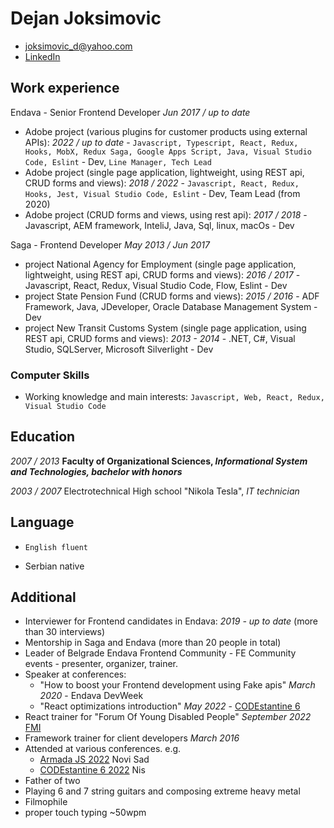 # Dejan Joksimovic
* joksimovic_d@yahoo.com
* [LinkedIn](https://www.linkedin.com/in/dejan-joksimovi%C4%87-60a95782/)

## Work experience

Endava - Senior Frontend Developer *Jun 2017 / up to date*
* Adobe project (various plugins for customer products using external APIs): *2022 / up to date* - `Javascript, Typescript, React, Redux, Hooks, MobX, Redux Saga, Google Apps Script, Java, Visual Studio Code, Eslint` - Dev, `Line Manager, Tech Lead`
* Adobe project (single page application, lightweight, using REST api, CRUD forms and views): *2018 / 2022* - `Javascript, React, Redux, Hooks, Jest, Visual Studio Code, Eslint` - Dev, Team Lead (from 2020)
* Adobe project (CRUD forms and views, using rest api): *2017 / 2018* - Javascript, AEM framework, InteliJ, Java, Sql, linux, macOs - Dev

Saga - Frontend Developer *May 2013 / Jun 2017*
* project National Agency for Employment (single page application, lightweight, using REST api, CRUD forms and views): *2016 / 2017* - Javascript, React, Redux, Visual Studio Code, Flow, Eslint - Dev
* project State Pension Fund (CRUD forms and views): *2015 / 2016* - ADF Framework, Java, JDeveloper, Oracle Database Management System - Dev
* project New Transit Customs System (single page application, using REST api, CRUD forms and views): *2013 - 2014* - .NET, C#, Visual Studio, SQLServer, Microsoft Silverlight - Dev

### Computer Skills
* Working knowledge and main interests: 
`Javascript, Web, React, Redux, Visual Studio Code`

## Education

*2007 / 2013*
__Faculty of Organizational Sciences, *Informational System and Technologies, bachelor with honors*__

*2003 / 2007*
Electrotechnical High school "Nikola Tesla", *IT technician*

## Language

* `English fluent`

* Serbian native

## Additional

* Interviewer for Frontend candidates in Endava: *2019 - up to date* (more than 30 interviews)
* Mentorship in Saga and Endava (more than 20 people in total)
* Leader of Belgrade Endava Frontend Community - FE Community events - presenter, organizer, trainer.
* Speaker at conferences:
    * "How to boost your Frontend development using Fake apis" *March 2020* - Endava DevWeek
    * "React optimizations introduction" *May 2022* - [CODEstantine 6](https://codestantine.com/dejan-joksimovic/)
* React trainer for "Forum Of Young Disabled People" *September 2022* [FMI](https://fmi.rs/)
* Framework trainer for client developers *March 2016*
* Attended at various conferences. e.g.
   * [Armada JS 2022](https://armada-js.com/) Novi Sad
   * [CODEstantine 6 2022](https://codestantine.com/codestantine-6/) Nis 
* Father of two
* Playing 6 and 7 string guitars and composing extreme heavy metal
* Filmophile
* proper touch typing ~50wpm
